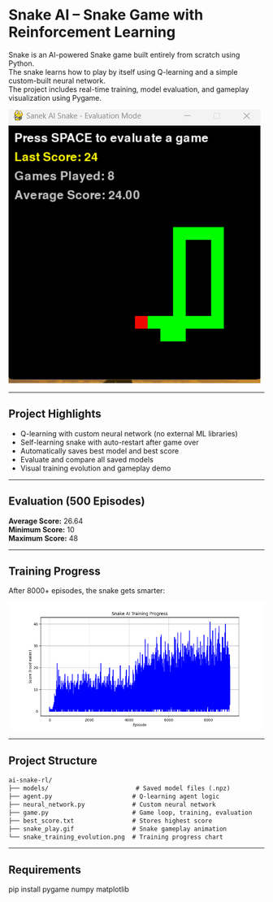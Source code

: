 #  Snake AI – Snake Game with Reinforcement Learning

Snake is an AI-powered Snake game built entirely from scratch using Python.  
The snake learns how to play by itself using Q-learning and a simple custom-built neural network.  
The project includes real-time training, model evaluation, and gameplay visualization using Pygame.

![Snake Gameplay](ai-snake-rl/snake_play.gif)

---

##  Project Highlights

- Q-learning with custom neural network (no external ML libraries)
- Self-learning snake with auto-restart after game over
- Automatically saves best model and best score
- Evaluate and compare all saved models
- Visual training evolution and gameplay demo

---

##  Evaluation (500 Episodes)

**Average Score:** 26.64  
**Minimum Score:** 10  
**Maximum Score:** 48

---

##  Training Progress

After 8000+ episodes, the snake gets smarter:

![Training Progress](ai-snake-rl/snake_training_evolution.png)

---

##  Project Structure
```
ai-snake-rl/
├── models/                        # Saved model files (.npz)
├── agent.py                      # Q-learning agent logic
├── neural_network.py             # Custom neural network
├── game.py                       # Game loop, training, evaluation
├── best_score.txt                # Stores highest score
├── snake_play.gif                # Snake gameplay animation
└── snake_training_evolution.png  # Training progress chart
```



---

## Requirements

pip install pygame numpy matplotlib

